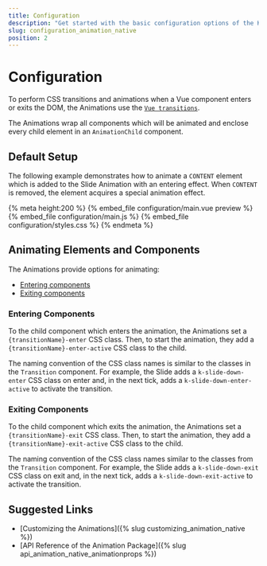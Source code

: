 ```yaml
---
title: Configuration
description: "Get started with the basic configuration options of the KendoVue Animation components in Vue projects."
slug: configuration_animation_native
position: 2
---
```


# Configuration

To perform CSS transitions and animations when a Vue component enters or exits the DOM, the Animations use the [`Vue transitions`](https://vuejs.org/v2/guide/transitions.html).

The Animations wrap all components which will be animated and enclose every child element in an `AnimationChild` component. 

## Default Setup

The following example demonstrates how to animate a `CONTENT` element which is added to the Slide Animation with an entering effect. When `CONTENT` is removed, the element acquires a special animation effect.

{% meta height:200 %}
{% embed_file configuration/main.vue preview %}
{% embed_file configuration/main.js %}
{% embed_file configuration/styles.css %}
{% endmeta %}

## Animating Elements and Components

The Animations provide options for animating:
* [Entering components](#toc-entering-components)
* [Exiting components](#toc-exiting-components)

### Entering Components

To the child component which enters the animation, the Animations set a `{transitionName}-enter` CSS class. Then, to start the animation, they add a `{transitionName}-enter-active` CSS class to the child.

The naming convention of the CSS class names is similar to the classes in the `Transition` component. For example, the Slide adds a `k-slide-down-enter` CSS class on enter and, in the next tick, adds a `k-slide-down-enter-active` to activate the transition.

### Exiting Components

To the child component which exits the animation, the Animations set a `{transitionName}-exit` CSS class. Then, to start the animation, they add a `{transitionName}-exit-active` CSS class to the child.

The naming convention of the CSS class names similar to the classes from the `Transition` component. For example, the Slide adds a `k-slide-down-exit` CSS class on exit and, in the next tick, adds a `k-slide-down-exit-active` to activate the transition.


## Suggested Links

* [Customizing the Animations]({% slug customizing_animation_native %})
* [API Reference of the Animation Package]({% slug api_animation_native_animationprops %})
